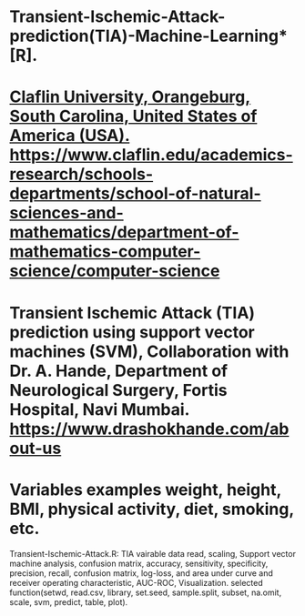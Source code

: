 # Transient-Ischemic-Attack-prediction(TIA)-Machine-Learning* [R].
# [Claflin University, Orangeburg, South Carolina, United States of America (USA).](https://www.claflin.edu/) https://www.claflin.edu/academics-research/schools-departments/school-of-natural-sciences-and-mathematics/department-of-mathematics-computer-science/computer-science
# Transient Ischemic Attack (TIA) prediction using support vector machines (SVM), Collaboration with Dr. A. Hande, Department of Neurological Surgery, Fortis Hospital, Navi Mumbai. https://www.drashokhande.com/about-us
# Variables examples weight, height, BMI, physical activity, diet, smoking, etc.

Transient-Ischemic-Attack.R: TIA vairable data read, scaling, Support vector machine analysis, confusion matrix, accuracy, sensitivity, specificity, precision, recall, confusion matrix, log-loss, and area under curve and receiver operating characteristic, AUC-ROC, Visualization.
selected function(setwd, read.csv, library, set.seed, sample.split, subset, na.omit, scale, svm, predict, table, plot).
